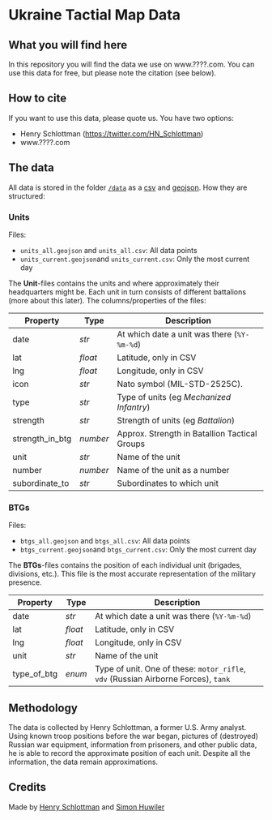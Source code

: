# Ukraine Tactial Map Data

## What you will find here
In this repository you will find the data we use on www.????.com. You can use this data for free, but please note the citation (see below).

## How to cite
If you want to use this data, please quote us. You have two options:
* Henry Schlottman (https://twitter.com/HN_Schlottman)
* www.????.com

## The data
All data is stored in the folder [`/data`](./data) as a [csv](./data/csv) and [geojson](./data/geojson). How they are structured:

### Units
Files:
* `units_all.geojson` and `units_all.csv`: All data points
* `units_current.geojson`and `units_current.csv`: Only the most current day

The **Unit**-files contains the units and where approximately their headquarters might be. Each unit in turn consists of different battalions (more about this later). The columns/properties of the files:

| Property | Type | Description |
|----------|------|-------------|
|date|*str*|At which date a unit was there (`%Y-%m-%d`)|
|lat|*float*|Latitude, only in CSV|
|lng|*float*|Longitude, only in CSV|
|icon|*str*|Nato symbol (MIL-STD-2525C).|
|type|*str*|Type of units (eg *Mechanized Infantry*)|
|strength|*str*|Strength of units (eg *Battalion*)|
|strength_in_btg|*number*|Approx. Strength in Batallion Tactical Groups|
|unit|*str*|Name of the unit|
|number|*number*|Name of the unit as a number|
|subordinate_to|*str*|Subordinates to which unit|

### BTGs
Files:
* `btgs_all.geojson` and `btgs_all.csv`: All data points
* `btgs_current.geojson`and `btgs_current.csv`: Only the most current day

The **BTGs**-files contains the position of each individual unit (brigades, divisions, etc.). This file is the most accurate representation of the military presence.

| Property | Type | Description |
|----------|------|-------------|
|date|*str*|At which date a unit was there (`%Y-%m-%d`)|
|lat|*float*|Latitude, only in CSV|
|lng|*float*|Longitude, only in CSV|
|unit|*str*|Name of the unit|
|type_of_btg|*enum*|Type of unit. One of these: `motor_rifle`, `vdv` (Russian Airborne Forces), `tank`|

## Methodology
The data is collected by Henry Schlottman, a former U.S. Army analyst. Using known troop positions before the war began, pictures of (destroyed) Russian war equipment, information from prisoners, and other public data, he is able to record the approximate position of each unit. Despite all the information, the data remain approximations.

## Credits
Made by [Henry Schlottman](https://twitter.com/HN_Schlottman) and [Simon Huwiler](https://twitter.com/simon_huwiler)
